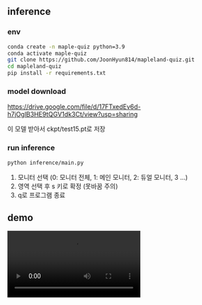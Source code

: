 ## inference
### env
```bash
conda create -n maple-quiz python=3.9
conda activate maple-quiz
git clone https://github.com/JoonHyun814/mapleland-quiz.git
cd mapleland-quiz
pip install -r requirements.txt
```

### model download
https://drive.google.com/file/d/17FTxedEv6d-h7jOglB3HE9tQGV1dk3Ct/view?usp=sharing

이 모델 받아서 ckpt/test15.pt로 저장

### run inference
```bash
python inference/main.py
```
1. 모니터 선택 (0: 모니터 전체, 1: 메인 모니터, 2: 듀얼 모니터, 3 ...)
2. 영역 선택 후 s 키로 확정 (못바꿈 주의)
3. q로 프로그램 종료

## demo
![시연 영상](assets/inference_demo.mp4)
